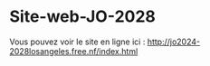 # Site-web-JO-2028

Vous pouvez voir le site en ligne ici : http://jo2024-2028losangeles.free.nf/index.html
